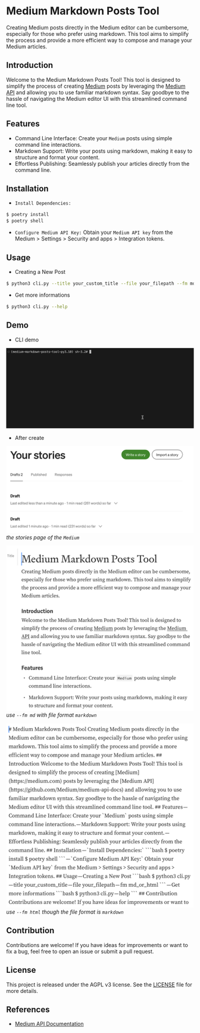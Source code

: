 # Medium Markdown Posts Tool

Creating Medium posts directly in the Medium editor can be cumbersome, especially for those who prefer using markdown. This tool aims to simplify the process and provide a more efficient way to compose and manage your Medium articles.

## Introduction

Welcome to the Medium Markdown Posts Tool! This tool is designed to simplify the process of creating [Medium](https://medium.com) posts by leveraging the [Medium API](https://github.com/Medium/medium-api-docs) and allowing you to use familiar markdown syntax. Say goodbye to the hassle of navigating the Medium editor UI with this streamlined command line tool.

## Features

- Command Line Interface: Create your `Medium` posts using simple command line interactions.
- Markdown Support: Write your posts using markdown, making it easy to structure and format your content.
- Effortless Publishing: Seamlessly publish your articles directly from the command line.

## Installation

- `Install Dependencies:`

```bash
$ poetry install
$ poetry shell
```

- `Configure Medium API Key:`
Obtain your `Medium API key` from the Medium > Settings > Security and apps > Integration tokens.

## Usage

- Creating a New Post

```bash
$ python3 cli.py --title your_custom_title --file your_filepath --fm md_or_html
```

- Get more informations

```bash
$ python3 cli.py --help
```

## Demo

- CLI demo

![CLI demo](./README/cli_demo.gif)

- After create

![the stories page of the Medium](./README/stories.png)
*the stories page of the `Medium`*

![use `--fm md` with file format `markdown`](./README/markdown_to_markdown.png)
*use `--fm md` with file format `markdown`*

![use `--fm html` though the file format is `markdown`](./README/markdown_to_html.png)
*use `--fm html` though the file format is `markdown`*

## Contribution

Contributions are welcome! If you have ideas for improvements or want to fix a bug, feel free to open an issue or submit a pull request.

## License

This project is released under the AGPL v3 license. See the [LICENSE](./LICENSE) file for more details.

## References

- [Medium API Documentation](https://github.com/Medium/medium-api-docs)
